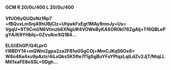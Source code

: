 #### GCM R 20/0c/400 L 20/0c/400
**VfUO6yQUQsNz1Rp7**<br/>**+fBQvxLmSnj49hUBjCIz+UhjwkFxEgt1MAy9mnJy+Us=**<br/>**VgqU+9T9Cml/N6Vtmzb6XNgUR4VOWeByKASOR0kI76ZgAlj+Tf6QBLePgYA/K9YHbhj+GZvvAnrSQ1B4...**<br/><br/>
**EL0/iEhGP/Q4LprO**<br/>**t18BDY14+mQWm2gpa2za2FB1oGSgCOj+MmCJKq56Ox8=**<br/>**W8o46a4xu9pAztr/4iLsQks5K5fte7f1gSgBuYFsYPtqzLqILdZv2JjT/NtqLLMtl1xaFE8oSSL+0Dgh...**